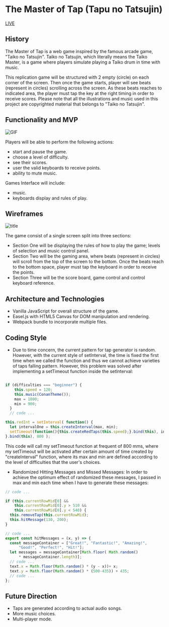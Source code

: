 

# The Master of Tap (Tapu no Tatsujin)
[LIVE](https://leohliao.github.io/tapu_no_tatsujin/index.html)

## History

The Master of Tap is a web game inspired by the famous arcade game, "Taiko no Tatsujin". Taiko no Tatsujin, which literally means the Taiko Master, is a game where players simulate playing a Taiko drum in time with music.

This replication game will be structured with 2 empty (circle) on each corner of the screen. Then once the game starts, player will see beats (represent in circles) scrolling across the screen.  As these beats reaches to indicated area, the player must tap the key at the right timing in order to receive scores. Please note that all the illustrations and music used in this project are copyrighted material that belongs to "Taiko no Tatsujin".


## Functionality and MVP

![GIF](https://user-images.githubusercontent.com/25352090/28979723-b8b81824-78ff-11e7-8192-5e8b6622b1f5.gif)

Players will be able to perform the following actions:
  * start and pause the game.
  * choose a level of difficulty.
  * see their scores.
  * user the valid keyboards to receive points.
  * ability to mute music.

Games Interface will include:
  * music.
  * keyboards display and rules of play.


## Wireframes

![title](https://user-images.githubusercontent.com/25352090/28978222-fdf025e0-78f9-11e7-9516-da349db0cc6c.png)

The game consist of a single screen split into three sections:
* Section One will be displaying the rules of how to play the game; levels of selection and music control panel.
* Section Two will be the gaming area, where beats (represent in circles) will scroll from the top of the screen to the bottom. Once the beats reach to the bottom space, player must tap the keyboard in order to receive the points.
* Section Three will be the score board, game control and control keyboard reference.

## Architecture and Technologies

  * Vanilla JavaScript for overall structure of the game.
  * Easel.js with HTML5 Canvas for DOM manipulation and rendering.
  * Webpack bundle to incorporate multiple files.

## Coding Style

  * Due to time concern, the current pattern for tap generator is random.
  However, with the current style of setInterval, the time is fixed the first time when we called the function and thus we cannot achieve varieties of taps falling pattern.  However, this problem was solved after implementing a setTimeout function inside the setInterval:

  ```js

  if (difficulties === "beginner") {
      this.speed = 120;
      this.music(ConanTheme());
      max = 1800;
      min = 900;
    }
    // code ...

  this.redInt = setInterval( function() {
    let intervalOne = this.createInterval(max, min);
    setTimeout(function(){this.createRedTaps(this.speed);}.bind(this), intervalOne);
  }.bind(this), 800 );

  ```

  This code will call my setTimeout function at frequent of 800 mms,
  where my setTimeout will be activated after certain amount of time created by "createInterval" function, where its max and min are defined according to the level of difficulties that the user's choices.

  * Randomized Hitting Messages and Missed Messages:
  In order to achieve the optimum effect of randomized these messages,
  I passed in max and min each time when I have to generate these messages:

  ```js
  // code ...

  if (this.currentRowMid[0] &&
      this.currentRowMid[0].y > 510 &&
      this.currentRowMid[0].y < 540) {
    this.removeTap(this.currentRowMid);
    this.hitMessage(130, 200);
  }

  // code ...
  export const hitMessages = (x, y) => {
    const messageContainer = ["Great!", "Fantastic!", "Amazing!",
        "Good!", "Perfect!", "Hit!"];
    let messages = messageContainer[Math.floor( Math.random()
        * messageContainer.length)];
    // code ...
    text.x = Math.floor(Math.random() * (y - x))+ x;
    text.y = Math.floor(Math.random() * (500-435)) + 435;
    // code ...
  };

  ```

## Future Direction

  - Taps are generated according to actual audio songs.
  - More music choices.
  - Multi-player mode.
